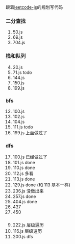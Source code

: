 跟着[leetcode-js](https://github.com/sl1673495/leetcode-javascript)的规划写代码

### 二分查找

1. 50.js
2. 69.js
3. 704.js

### 栈和队列

4. 20.js
5. 71.js todo
6. 144.js
7. 150.js
8. 199.js

### bfs

12. 100.js
13. 102.js
14. 104.js
15. 111.js todo
16. 199.js 上面做过了

### dfs

17. 100.js 已经做过了
18. 101.js done
19. 110.js done
20. 112.js 多看
21. 113.js done
22. 129.js done (和 113 基本一样)
23. 236.js 没做出来
24. 257.js done
25. 404.js done
26. 437
27. 450

###

9. 222.js 层级遍历
10. 116.js 层级遍历
11. 200.js dfs
